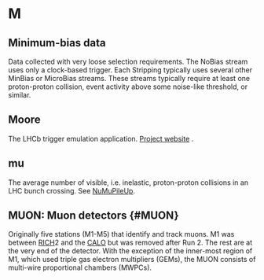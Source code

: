 # M

## Minimum-bias data

Data collected with very loose selection requirements.
The NoBias stream uses only a clock-based trigger.
Each Stripping typically uses several other MinBias or MicroBias streams.
These streams typically require
  at least one proton-proton collision,
  event activity above some noise-like threshold,
or similar.

## Moore

The LHCb trigger emulation application. [Project website](http://lhcbdoc.web.cern.ch/lhcbdoc/moore/) .

## mu

The average number of visible, i.e. inelastic, proton-proton collisions in an LHC bunch crossing.
See [NuMuPileUp](https://twiki.cern.ch/twiki/bin/view/LHCb/NuMuPileUp).

## MUON: Muon detectors {#MUON}

Originally five stations (M1-M5) that identify and track muons.
M1 was between [RICH](r.md#RICH)2 and the [CALO](c.md#CALO) but was removed after Run 2.
The rest are at the very end of the detector.
With the exception of the inner-most region of M1, which used triple gas electron multipliers (GEMs), the MUON consists of multi-wire proportional chambers (MWPCs).
